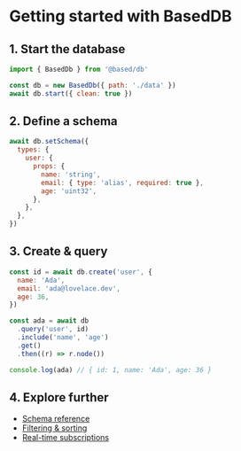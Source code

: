 # Getting started with BasedDB

## 1. Start the database

```js
import { BasedDb } from '@based/db'

const db = new BasedDb({ path: './data' })
await db.start({ clean: true })
```

## 2. Define a schema

```js
await db.setSchema({
  types: {
    user: {
      props: {
        name: 'string',
        email: { type: 'alias', required: true },
        age: 'uint32',
      },
    },
  },
})
```

## 3. Create & query

```js
const id = await db.create('user', {
  name: 'Ada',
  email: 'ada@lovelace.dev',
  age: 36,
})

const ada = await db
  .query('user', id)
  .include('name', 'age')
  .get()
  .then((r) => r.node())

console.log(ada) // { id: 1, name: 'Ada', age: 36 }
```

## 4. Explore further

- [Schema reference](https://www.kimi.com/db/schema)
- [Filtering & sorting](https://www.kimi.com/db/queries)
- [Real-time subscriptions](https://www.kimi.com/db/examples?id=subscriptions)
